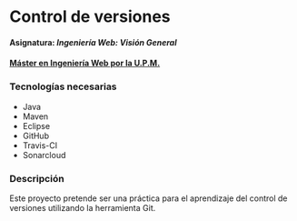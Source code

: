 # Control de versiones
#### Asignatura: *Ingeniería Web: Visión General*
#### [Máster en Ingeniería Web por la U.P.M.](http://miw.etsisi.upm.es)

### Tecnologías necesarias
* Java
* Maven
* Eclipse
* GitHub
* Travis-CI
* Sonarcloud

### Descripción
Este proyecto pretende ser una práctica para el aprendizaje del control de versiones utilizando la herramienta Git.

